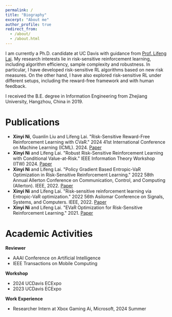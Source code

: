 ```yaml
---
permalink: /
title: "Biography"
excerpt: "About me"
author_profile: true
redirect_from: 
  - /about/
  - /about.html
---
```


I am currently a Ph.D. candidate at UC Davis with guidance from [Prof. Lifeng Lai](https://scholar.google.com/citations?user=gOhaCfUAAAAJ&hl=en). My research interests lie in risk-sensitive reinforcement learning, including algorithm efficiency, sample complexity and robustness. In particular, I have developed risk-sensitive RL algorithms based on new risk measures. On the other hand, I have also explored risk-sensitive RL under different setups, including the reward-free framework and with human feedback.

I received the B.E. degree in Information Engineering from Zhejiang University, Hangzhou, China in 2019. 


Publications
======
- **Xinyi Ni**, Guanlin Liu and Lifeng Lai. "Risk-Sensitive Reward-Free Reinforcement Learning with CVaR." 2024 41st International Conference on Machine Learning (ICML). 2024. [Paper](https://scholar.google.com/citations?user=30opUTcAAAAJ&hl=en)
- **Xinyi Ni** and Lifeng Lai. "Robust Risk-Sensitive Reinforcement Learning with Conditional Value-at-Risk." IEEE Information Theory Workshop (ITW) 2024. [Paper](https://arxiv.org/abs/2405.01718)
- **Xinyi Ni** and Lifeng Lai. "Policy Gradient Based Entropic-VaR Optimization in Risk-Sensitive Reinforcement Learning." 2022 58th Annual Allerton Conference on Communication, Control, and Computing (Allerton). IEEE, 2022. [Paper](https://ieeexplore.ieee.org/abstract/document/9929368)
- **Xinyi Ni** and Lifeng Lai. "Risk-sensitive reinforcement learning via Entropic-VaR optimization." 2022 56th Asilomar Conference on Signals, Systems, and Computers. IEEE, 2022. [Paper](https://ieeexplore.ieee.org/abstract/document/10052026)
- **Xinyi Ni** and Lifeng Lai. "EVaR Optimization for Risk-Sensitive Reinforcement Learning." 2021. [Paper](https://faculty.engineering.ucdavis.edu/lai/wp-content/uploads/sites/38/2022/02/paper_v13.pdf)


Academic Activities
======
**Reviewer**
- AAAI Conference on Artificial Intelligence
- IEEE Transactions on Mobile Computing
  
**Workshop**
- 2024 UCDavis ECExpo
- 2023 UCDavis ECExpo

**Work Experience**
- Researcher Intern at Xbox Gaming Ai, Microsoft, 2024 Summer
